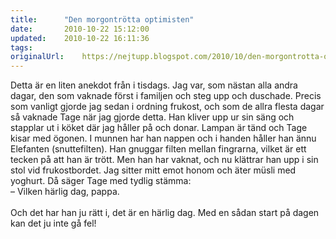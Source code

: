 ```yaml
---
title:		"Den morgontrötta optimisten"
date:		2010-10-22 15:12:00
updated:	2010-10-22 16:11:36
tags: 	
originalUrl:	https://nejtupp.blogspot.com/2010/10/den-morgontrotta-optimisten.html
---
```


Detta är en liten anekdot från i tisdags. Jag var, som nästan alla andra dagar, den som vaknade först i familjen och steg upp och duschade. Precis som vanligt gjorde jag sedan i ordning frukost, och som de allra flesta dagar så vaknade Tage när jag gjorde detta. Han kliver upp ur sin säng och stapplar ut i köket där jag håller på och donar. Lampan är tänd och Tage kisar med ögonen. I munnen har han nappen och i handen håller han ännu Elefanten (snuttefilten). Han gnuggar filten mellan fingrarna, vilket är ett tecken på att han är trött. Men han har vaknat, och nu klättrar han upp i sin stol vid frukostbordet. Jag sitter mitt emot honom och äter müsli med yoghurt. Då säger Tage med tydlig stämma:<br>– Vilken härlig dag, pappa.<br><br>Och det har han ju rätt i, det är en härlig dag. Med en sådan start på dagen kan det ju inte gå fel!
<!-- no comments on this post -->